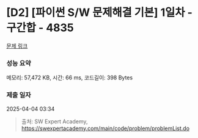 # [D2] [파이썬 S/W 문제해결 기본] 1일차 - 구간합 - 4835 

[문제 링크](https://swexpertacademy.com/main/code/problem/problemDetail.do?contestProbId=AWTLXCuapdcDFAVT) 

### 성능 요약

메모리: 57,472 KB, 시간: 66 ms, 코드길이: 398 Bytes

### 제출 일자

2025-04-04 03:34



> 출처: SW Expert Academy, https://swexpertacademy.com/main/code/problem/problemList.do